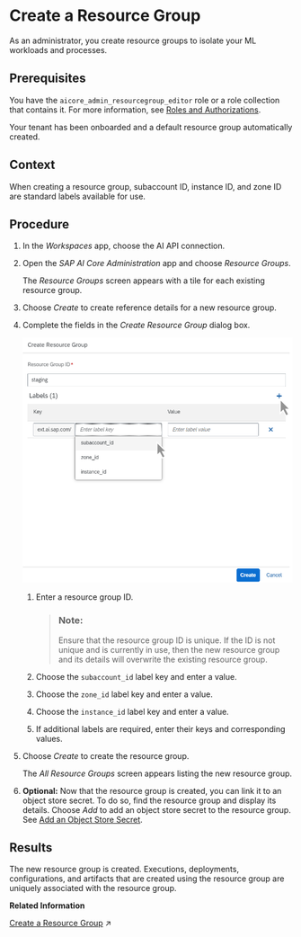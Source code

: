 <!-- loio060d9beb42394e33b5f68b9c0458a755 -->

# Create a Resource Group

As an administrator, you create resource groups to isolate your ML workloads and processes.



<a name="loio060d9beb42394e33b5f68b9c0458a755__prereq_vsn_vrt_qxb"/>

## Prerequisites

You have the `aicore_admin_resourcegroup_editor` role or a role collection that contains it. For more information, see [Roles and Authorizations](https://help.sap.com/docs/ai-launchpad/sap-ai-launchpad/roles-and-authorizations).

Your tenant has been onboarded and a default resource group automatically created.



<a name="loio060d9beb42394e33b5f68b9c0458a755__context_g45_yrt_qxb"/>

## Context

When creating a resource group, subaccount ID, instance ID, and zone ID are standard labels available for use.



<a name="loio060d9beb42394e33b5f68b9c0458a755__steps_fsy_bst_qxb"/>

## Procedure

1.  In the *Workspaces* app, choose the AI API connection.

2.  Open the *SAP AI Core Administration* app and choose *Resource Groups*.

    The *Resource Groups* screen appears with a tile for each existing resource group.

3.  Choose *Create* to create reference details for a new resource group.

4.  Complete the fields in the *Create Resource Group* dialog box.

    ![Create Resource Group dialog with description entered and cursor on list of available entries for label key field.](images/Image_AIL_Create_Resource_Group_a3dd970.png)

    1.  Enter a resource group ID.

        > ### Note:  
        > Ensure that the resource group ID is unique. If the ID is not unique and is currently in use, then the new resource group and its details will overwrite the existing resource group.

    2.  Choose the `subaccount_id` label key and enter a value.

    3.  Choose the `zone_id` label key and enter a value.

    4.  Choose the `instance_id` label key and enter a value.

    5.  If additional labels are required, enter their keys and corresponding values.


5.  Choose *Create* to create the resource group.

    The *All Resource Groups* screen appears listing the new resource group.

6.  **Optional:** Now that the resource group is created, you can link it to an object store secret. To do so, find the resource group and display its details. Choose *Add* to add an object store secret to the resource group. See [Add an Object Store Secret](https://help.sap.com/docs/ai-launchpad/sap-ai-launchpad/add-object-store-secret).




<a name="loio060d9beb42394e33b5f68b9c0458a755__result_llz_dst_qxb"/>

## Results

The new resource group is created. Executions, deployments, configurations, and artifacts that are created using the resource group are uniquely associated with the resource group.

**Related Information**  


[Create a Resource Group](https://help.sap.com/viewer/2d6c5984063c40a59eda62f4a9135bee/CLOUD/en-US/01753f4dcb454401b539ecc4def641be.html "") :arrow_upper_right:

